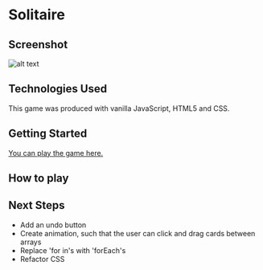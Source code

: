 # Solitaire

## Screenshot
![alt text](https://i.imgur.com/UG7wBFE.png "Solitaire")


## Technologies Used
This game was produced with vanilla JavaScript, HTML5 and CSS.

## Getting Started
[You can play the game here.](https://nicktayl0r.github.io/Solitaire/)


## How to play





## Next Steps
* Add an undo button
* Create animation, such that the user can click and drag cards between arrays
* Replace 'for in's with 'forEach's
* Refactor CSS 